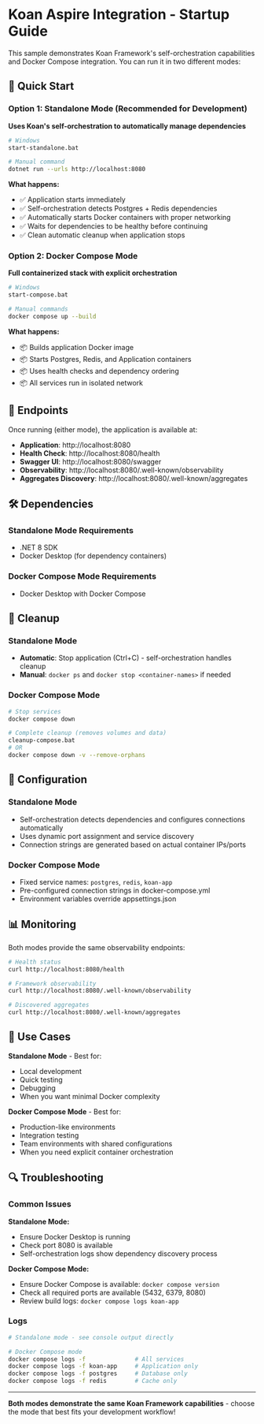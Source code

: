 # Koan Aspire Integration - Startup Guide

This sample demonstrates Koan Framework's self-orchestration capabilities and Docker Compose integration. You can run it in two different modes:

## 🚀 Quick Start

### Option 1: Standalone Mode (Recommended for Development)
**Uses Koan's self-orchestration to automatically manage dependencies**

```bash
# Windows
start-standalone.bat

# Manual command
dotnet run --urls http://localhost:8080
```

**What happens:**
- ✅ Application starts immediately
- ✅ Self-orchestration detects Postgres + Redis dependencies
- ✅ Automatically starts Docker containers with proper networking
- ✅ Waits for dependencies to be healthy before continuing
- ✅ Clean automatic cleanup when application stops

### Option 2: Docker Compose Mode
**Full containerized stack with explicit orchestration**

```bash
# Windows
start-compose.bat

# Manual commands
docker compose up --build
```

**What happens:**
- 📦 Builds application Docker image
- 📦 Starts Postgres, Redis, and Application containers
- 📦 Uses health checks and dependency ordering
- 📦 All services run in isolated network

## 📡 Endpoints

Once running (either mode), the application is available at:

- **Application**: http://localhost:8080
- **Health Check**: http://localhost:8080/health
- **Swagger UI**: http://localhost:8080/swagger
- **Observability**: http://localhost:8080/.well-known/observability
- **Aggregates Discovery**: http://localhost:8080/.well-known/aggregates

## 🛠 Dependencies

### Standalone Mode Requirements
- .NET 8 SDK
- Docker Desktop (for dependency containers)

### Docker Compose Mode Requirements
- Docker Desktop with Docker Compose

## 🧹 Cleanup

### Standalone Mode
- **Automatic**: Stop application (Ctrl+C) - self-orchestration handles cleanup
- **Manual**: `docker ps` and `docker stop <container-names>` if needed

### Docker Compose Mode
```bash
# Stop services
docker compose down

# Complete cleanup (removes volumes and data)
cleanup-compose.bat
# OR
docker compose down -v --remove-orphans
```

## 🔧 Configuration

### Standalone Mode
- Self-orchestration detects dependencies and configures connections automatically
- Uses dynamic port assignment and service discovery
- Connection strings are generated based on actual container IPs/ports

### Docker Compose Mode
- Fixed service names: `postgres`, `redis`, `koan-app`
- Pre-configured connection strings in docker-compose.yml
- Environment variables override appsettings.json

## 📊 Monitoring

Both modes provide the same observability endpoints:

```bash
# Health status
curl http://localhost:8080/health

# Framework observability
curl http://localhost:8080/.well-known/observability

# Discovered aggregates
curl http://localhost:8080/.well-known/aggregates
```

## 🎯 Use Cases

**Standalone Mode** - Best for:
- Local development
- Quick testing
- Debugging
- When you want minimal Docker complexity

**Docker Compose Mode** - Best for:
- Production-like environments
- Integration testing
- Team environments with shared configurations
- When you need explicit container orchestration

## 🔍 Troubleshooting

### Common Issues

**Standalone Mode:**
- Ensure Docker Desktop is running
- Check port 8080 is available
- Self-orchestration logs show dependency discovery process

**Docker Compose Mode:**
- Ensure Docker Compose is available: `docker compose version`
- Check all required ports are available (5432, 6379, 8080)
- Review build logs: `docker compose logs koan-app`

### Logs
```bash
# Standalone mode - see console output directly

# Docker Compose mode
docker compose logs -f              # All services
docker compose logs -f koan-app     # Application only
docker compose logs -f postgres     # Database only
docker compose logs -f redis        # Cache only
```

---

**Both modes demonstrate the same Koan Framework capabilities** - choose the mode that best fits your development workflow!